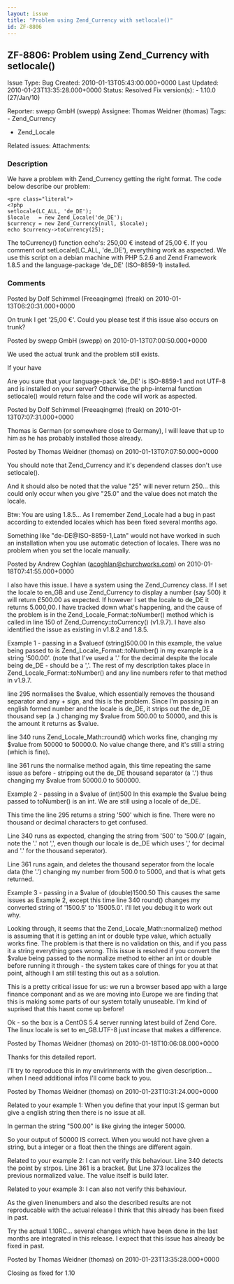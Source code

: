 ```yaml
---
layout: issue
title: "Problem using Zend_Currency with setlocale()"
id: ZF-8806
---
```


ZF-8806: Problem using Zend\_Currency with setlocale()
------------------------------------------------------

 Issue Type: Bug Created: 2010-01-13T05:43:00.000+0000 Last Updated: 2010-01-23T13:35:28.000+0000 Status: Resolved Fix version(s): - 1.10.0 (27/Jan/10)
 
 Reporter:  swepp GmbH (swepp)  Assignee:  Thomas Weidner (thomas)  Tags: - Zend\_Currency
- Zend\_Locale
 
 Related issues: 
 Attachments: 
### Description

We have a problem with Zend\_Currency getting the right format. The code below describe our problem:

 
    <pre class="literal">
    <?php
    setlocale(LC_ALL, 'de_DE');
    $locale   = new Zend_Locale('de_DE');
    $currency = new Zend_Currency(null, $locale);
    echo $currency->toCurrency(25);


The toCurrency() function echo's: 250,00 € instead of 25,00 €. If you comment out setLocale(LC\_ALL, 'de\_DE'), everything work as aspected. We use this script on a debian machine with PHP 5.2.6 and Zend Framework 1.8.5 and the language-package 'de\_DE' (ISO-8859-1) installed.

 

 

### Comments

Posted by Dolf Schimmel (Freeaqingme) (freak) on 2010-01-13T06:20:31.000+0000

On trunk I get '25,00 €'. Could you please test if this issue also occurs on trunk?

 

 

Posted by swepp GmbH (swepp) on 2010-01-13T07:00:50.000+0000

We used the actual trunk and the problem still exists.

If your have

Are you sure that your language-pack 'de\_DE' is ISO-8859-1 and not UTF-8 and is installed on your server? Otherwise the php-internal function setlocale() would return false and the code will work as aspected.

 

 

Posted by Dolf Schimmel (Freeaqingme) (freak) on 2010-01-13T07:07:31.000+0000

Thomas is German (or somewhere close to Germany), I will leave that up to him as he has probably installed those already.

 

 

Posted by Thomas Weidner (thomas) on 2010-01-13T07:07:50.000+0000

You should note that Zend\_Currency and it's dependend classes don't use setlocale().

And it should also be noted that the value "25" will never return 250... this could only occur when you give "25.0" and the value does not match the locale.

Btw: You are using 1.8.5... As I remember Zend\_Locale had a bug in past according to extended locales which has been fixed several months ago.

Something like "de-DE@ISO-8859-1,Latn" would not have worked in such an installation when you use automatic detection of locales. There was no problem when you set the locale manually.

 

 

Posted by Andrew Coghlan (acoghlan@churchworks.com) on 2010-01-18T07:41:55.000+0000

I also have this issue. I have a system using the Zend\_Currency class. If I set the locale to en\_GB and use Zend\_Currency to display a number (say 500) it will return £500.00 as expected. If however I set the locale to de\_DE it returns 5.000,00. I have tracked down what's happening, and the cause of the problem is in the Zend\_Locale\_Format::toNumber() method which is called in line 150 of Zend\_Currency::toCurrency() (v1.9.7). I have also identified the issue as existing in v1.8.2 and 1.8.5.

Example 1 - passing in a $valueof (string)500.00 In this example, the value being passed to is Zend\_Locale\_Format::toNumber() in my example is a string '500.00'. (note that I've used a '.' for the decimal despite the locale being de\_DE - should be a ','. The rest of my description takes place in Zend\_Locale\_Format::toNumber() and any line numbers refer to that method in v1.9.7.

line 295 normalises the $value, which essentially removes the thousand separator and any + sign, and this is the problem. Since I'm passing in an english formed number and the locale is de\_DE, it strips out the de\_DE thousand sep (a .) changing my $value from 500.00 to 50000, and this is the amount it returns as $value.

line 340 runs Zend\_Locale\_Math::round() which works fine, changing my $value from 50000 to 50000.0. No value change there, and it's still a string (which is fine).

line 361 runs the normalise method again, this time repeating the same issue as before - stripping out the de\_DE thousand separator (a '.') thus changing my $value from 50000.0 to 500000.

Example 2 - passing in a $value of (int)500 In this example the $value being passed to toNumber() is an int. We are still using a locale of de\_DE.

This time the line 295 returns a string '500' which is fine. There were no thousand or decimal characters to get confused.

Line 340 runs as expected, changing the string from '500' to '500.0' (again, note the '.' not ',', even though our locale is de\_DE which uses ',' for decimal and '.' for the thousand seperator).

Line 361 runs again, and deletes the thousand seperator from the locale data (the '.') changing my number from 500.0 to 5000, and that is what gets returned.

Example 3 - passing in a $value of (double)1500.50 This causes the same issues as Example 2, except this time line 340 round() changes my converted string of '1500.5' to '15005.0'. I'll let you debug it to work out why.

Looking through, it seems that the Zend\_Locale\_Math::normalize() method is assuming that it is getting an int or double type value, which actually works fine. The problem is that there is no validation on this, and if you pass it a string everything goes wrong. This issue is resolved if you convert the $value being passed to the normalize method to either an int or double before running it through - the system takes care of things for you at that point, although I am still testing this out as a solution.

This is a pretty critical issue for us: we run a browser based app with a large finance componant and as we are moving into Europe we are finding that this is making some parts of our system totally unuseable. I'm kind of suprised that this hasnt come up before!

Ok - so the box is a CentOS 5.4 server running latest build of Zend Core. The linux locale is set to en\_GB.UTF-8 just incase that makes a difference.

 

 

Posted by Thomas Weidner (thomas) on 2010-01-18T10:06:08.000+0000

Thanks for this detailed report.

I'll try to reproduce this in my envirinments with the given description... when I need additional infos I'll come back to you.

 

 

Posted by Thomas Weidner (thomas) on 2010-01-23T10:31:24.000+0000

Related to your example 1: When you define that your input IS german but give a english string then there is no issue at all.

In german the string "500.00" is like giving the integer 50000.

So your output of 50000 IS correct. When you would not have given a string, but a integer or a float then the things are different again.

Related to your example 2: I can not verify this behaviour. Line 340 detects the point by strpos. Line 361 is a bracket. But Line 373 localizes the previous normalized value. The value itself is build later.

Related to your example 3: I can also not verify this behaviour.

As the given linenumbers and also the described results are not reproducable with the actual release I think that this already has been fixed in past.

Try the actual 1.10RC... several changes which have been done in the last months are integrated in this release. I expect that this issue has already be fixed in past.

 

 

Posted by Thomas Weidner (thomas) on 2010-01-23T13:35:28.000+0000

Closing as fixed for 1.10

 

 